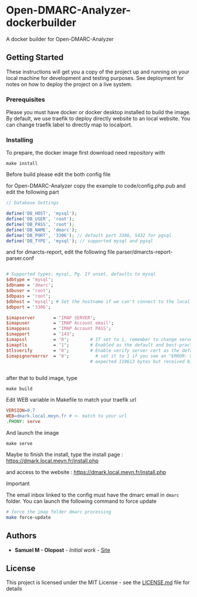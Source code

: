 # Open-DMARC-Analyzer-dockerbuilder
A docker builder for Open-DMARC-Analyzer

## Getting Started

These instructions will get you a copy of the project up and running on your local machine for development and testing purposes. See deployment for notes on how to deploy the project on a live system.

### Prerequisites

Please you must have docker or docker desktop installed to build the image.
By default, we use traefik to deploy directly website to an local website. You can change traefik label to directly map to localport.

### Installing

To prepare, the docker image first download need repository with

```
make install
```

Before build please edit the both config file 

for Open-DMARC-Analyzer
copy the example to code/config.php.pub and edit the following part

```php
// Database Settings

define('DB_HOST', 'mysql');
define('DB_USER', 'root');
define('DB_PASS', 'root');
define('DB_NAME', 'dmarc');
define('DB_PORT', '3306'); // default port 3306, 5432 for pgsql
define('DB_TYPE', 'mysql'); // supported mysql and pgsql

```

and for dmarcts-report, edit the following file parser/dmarcts-report-parser.conf 

```perl

# Supported types: mysql, Pg. If unset, defaults to mysql
$dbtype = 'mysql';
$dbname = 'dmarc';
$dbuser = 'root';
$dbpass = 'root';
$dbhost = 'mysql'; # Set the hostname if we can't connect to the local socket.
$dbport = '3306';

$imapserver       = 'IMAP SERVER';
$imapuser         = 'IMAP Account email';
$imappass         = 'IMAP Account PASS';
$imapport         = '143';
$imapssl          = '0';        # If set to 1, remember to change server port to 993 and disable imaptls.
$imaptls          = '1';        # Enabled as the default and best-practice.
$tlsverify        = '0';        # Enable verify server cert as the default and best-practice.
$imapignoreerror  = '0';          # set it to 1 if you see an "ERROR: message_string() 
                                # expected 119613 bytes but received 81873 you may 
  
```

after that to build image, type

```
make build
```

Edit WEB variable in Makefile to match your traefik url 
```makefile
VERSION=0.7
WEB=dmark.local.meyn.fr # <- match to your url
.PHONY: serve

```

And launch the image

```
make serve
```

Maybe to finish the install, type the install page : https://dmark.local.meyn.fr/install.php

and access to the website : https://dmark.local.meyn.fr/install.php

>[!IMPORTANT]
>The email inbox linked to the config must have the dmarc email in `dmarc` folder. You can launch the following command to force update
>```sh
># force the imap folder dmarc processing
>make force-update
>```


## Authors

* **Samuel  M - Olopost** - *Initial work* - [Site](https://www.meyn.fr)

## License

This project is licensed under the MIT License - see the [LICENSE.md](LICENSE.md) file for details

